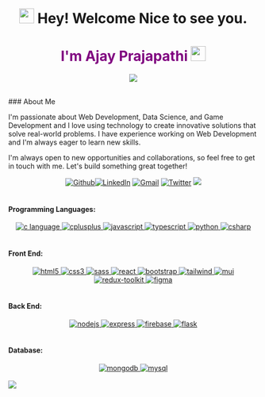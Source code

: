 <h1 align="center">
  <img
    src="https://emojis.slackmojis.com/emojis/images/1643514732/7373/hand_wave.gif?1643514732"
    width="30"
  /> Hey! Welcome Nice to see you.
</h1>
<h1 align="center" style="color:purple;">I'm Ajay Prajapathi <img
    src="https://emojis.slackmojis.com/emojis/images/1531849430/4246/blob-sunglasses.gif?1531849430"
    width="30"
  /></h1>
<p align="center">
    <img src="https://readme-typing-svg.demolab.com/?lines=Full-stack%20web%20%20developer;Always%20learning%20new%20things&font=Fira%20Code&center=true&width=440&height=45&color=6495ED&vCenter=true&pause=1000&size=22" />
</p>

<br/>
### About Me

I'm passionate about Web Development, Data Science, and Game Development and I love using technology to create innovative solutions that solve real-world problems. I have experience working on Web Development and I'm always eager to learn new skills.

I'm always open to new opportunities and collaborations, so feel free to get in touch with me. Let's build something great together!

<div align='center'><a href="https://github.com/Avinash905" target="_blank"><img alt="Github" src="https://img.shields.io/badge/GitHub-%2312100E.svg?&style=for-the-badge&logo=Github&logoColor=white" /></a><a href="https://www.linkedin.com/in/dunna-avinash" target="_blank"><img alt="LinkedIn" src="https://img.shields.io/badge/linkedin-%230077B5.svg?&style=for-the-badge&logo=linkedin&logoColor=white" /></a> <a href="mailto:avinash.90527@gmail.com" target="_blank"><img alt="Gmail" src="https://img.shields.io/badge/Gmail-D14836?style=for-the-badge&logo=gmail&logoColor=white" /></a> <a href="https://twitter.com/avinashdunna" target="_blank"><img alt="Twitter" src="https://img.shields.io/badge/twitter-%231DA1F2.svg?&style=for-the-badge&logo=twitter&logoColor=white" /></a>
<a href="https://discord.com/users/744252684726435941/"><img src="https://img.shields.io/badge/Discord-%235865F2.svg?style=for-the-badge&logo=discord&logoColor=white"></a>

</div>
<br/>
<h4>Programming Languages:</h4>

<div align="center">
<a href="https://www.cprogramming.com/" target="_blank" rel="noreferrer"> <img src="https://img.shields.io/badge/C-00599C?style=for-the-badge&logo=c&logoColor=white" alt="c language" /> </a>
<a href="https://www.w3schools.com/cpp/" target="_blank" rel="noreferrer"> <img src="https://img.shields.io/badge/C%2B%2B-00599C?style=for-the-badge&logo=c%2B%2B&logoColor=white" alt="cplusplus"/> </a>
<a href="https://developer.mozilla.org/en-US/docs/Web/JavaScript" target="_blank" rel="noreferrer"> <img src="https://img.shields.io/badge/JavaScript-F7DF1E?style=for-the-badge&logo=javascript&logoColor=black" alt="javascript"/> </a>
<a href="https://www.typescriptlang.org/" target="_blank" rel="noreferrer"> <img src="https://img.shields.io/badge/TypeScript-007ACC?style=for-the-badge&logo=typescript&logoColor=white" alt="typescript"/> </a>
<a href="https://www.python.org" target="_blank">
<img
    src="https://img.shields.io/badge/Python-14354C?style=for-the-badge&logo=python&logoColor=white"
    alt="python"
  />
</a>
<a href="https://dotnet.microsoft.com/en-us/languages/csharp" target="_blank">
<img
    src="https://img.shields.io/badge/C%23-239120?style=for-the-badge&logo=c-sharp&logoColor=white"
    alt="csharp"
  />
</a>
</div>

<br/>

<h4>Front End:</h4>
<div align="center">
<a href="https://www.w3.org/html/" target="_blank" rel="noreferrer"> <img src="https://img.shields.io/badge/HTML5-E34F26?style=for-the-badge&logo=html5&logoColor=white" alt="html5"/> </a>
<a href="https://www.w3schools.com/css/" target="_blank" rel="noreferrer"> <img src="https://img.shields.io/badge/CSS3-1572B6?style=for-the-badge&logo=css3&logoColor=white" alt="css3" /> </a>
<a href="https://sass-lang.com/" target="_blank" rel="noreferrer"> <img src="https://img.shields.io/badge/Sass-CC6699?style=for-the-badge&logo=sass&logoColor=white" alt="sass" /> </a>
<a href="https://reactjs.org/" target="_blank" rel="noreferrer"> <img src="https://img.shields.io/badge/React-20232A?style=for-the-badge&logo=react&logoColor=white&color=148dff" alt="react" /> </a>
<a href="https://getbootstrap.com" target="_blank" rel="noreferrer"> <img src="https://img.shields.io/badge/Bootstrap-563D7C?style=for-the-badge&logo=bootstrap&logoColor=white" alt="bootstrap" /> </a>
<a href="https://tailwindcss.com/" target="_blank" rel="noreferrer"> <img src="https://img.shields.io/badge/Tailwind_CSS-38B2AC?style=for-the-badge&logo=tailwind-css&logoColor=white" alt="tailwind" /> </a>
<a href="https://mui.com/" target="_blank" rel="noreferrer"> <img src="https://img.shields.io/badge/Material--UI-0081CB?style=for-the-badge&logo=material-ui&logoColor=white" alt="mui" /> </a>
<a href="https://redux-toolkit.js.org/" target="_blank" rel="noreferrer"> <img src="https://img.shields.io/badge/Redux-593D88?style=for-the-badge&logo=redux&logoColor=white" alt="redux-toolkit" /> </a>
<a href="https://www.figma.com/" target="_blank" rel="noreferrer"> <img src="https://img.shields.io/badge/Figma-F24E1E?style=for-the-badge&logo=figma&logoColor=white" alt="figma" /> </a>

</div>

<br/>

<h4>Back End:</h4>
<div align="center">
<a href="https://nodejs.org" target="_blank" rel="noreferrer"> <img src="https://img.shields.io/badge/Node.js-8A2BE2?style=for-the-badge&logo=Node.js&color=b3ffb0" alt="nodejs" /> </a>
<a href="https://expressjs.com" target="_blank" rel="noreferrer"> <img src="https://img.shields.io/badge/Express.js-404D59?style=for-the-badge&color=008712" alt="express"/> </a>
<a href="https://firebase.google.com/" target="_blank">
  <img
    src="https://img.shields.io/badge/firebase-%23039BE5.svg?style=for-the-badge&logo=firebase"
    alt="firebase"
  />
</a>
<a href="https://flask.palletsprojects.com/" target="_blank" rel="noreferrer"> <img src="https://img.shields.io/badge/Flask-000000?style=for-the-badge&logo=flask&logoColor=black&color=fcf403" alt="flask" /> </a>

</div>

<br/>

<h4>Database:</h4>
<div align="center">
<a href="https://www.mongodb.com/" target="_blank" rel="noreferrer"> <img src="https://img.shields.io/badge/MongoDB-4EA94B?style=for-the-badge&logo=mongodb&logoColor=white" alt="mongodb" /> </a>
<a href="https://www.mysql.com/" target="_blank" rel="noreferrer"> <img src="https://img.shields.io/badge/MySQL-00000F?style=for-the-badge&logo=mysql&logoColor=orange&color=257bc2" alt="mysql" /> </a>

</div>

<br/>
<img src="https://img.shields.io/badge/HTML5-E34F26?style=for-the-badge&logo=html5&logoColor=white"/>
